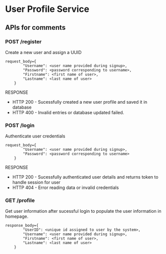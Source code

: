 # User Profile Service

## APIs for comments

### POST /register
Create a new user and assign a UUID
```
request_body={
		"Username": <user name provided during signup>,
		"Password": <password corresponding to username>,
		"Firstname": <first name of user>,
		"Lastname": <last name of user>
	}
```
RESPONSE
* HTTP 200 - Sucessfully created a new user profile and saved it in database
* HTTP 400 - Invalid entries or database updated failed.

### POST /login
Authenticate user credentials
```
request_body={
		"Username": <user name provided during signup>,
		"Password": <password corresponding to username>
	}
```
RESPONSE
* HTTP 200 - Sucessfully authenticated user details and returns token to handle session for user
* HTTP 404 - Error reading data or invalid credentials


### GET /profile
Get user information after sucessful login to populate the user information in homepage.
```
response_body={
		"UserID": <unique id assigned to user by the system>,
		"Username": <user name provided during signup>,
		"Firstname": <first name of user>,
		"Lastname": <last name of user>
	}
```
